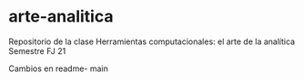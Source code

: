 # arte-analitica
Repositorio de la clase Herramientas computacionales: el arte de la analítica  Semestre FJ 21

Cambios en readme- main
